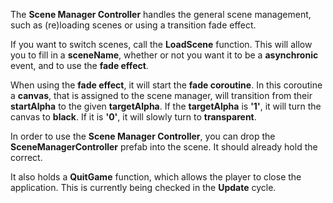 The **Scene Manager Controller** handles the general scene management, such as (re)loading scenes or using a transition fade effect.

If you want to switch scenes, call the **LoadScene** function. This will allow you to fill in a **sceneName**, whether or not you want it to be a **asynchronic** event, and to use the **fade effect**.

When using the **fade effect**, it will start the **fade coroutine**. In this coroutine a **canvas**, that is assigned to the scene manager, will transition from their **startAlpha** to the given **targetAlpha**. If the **targetAlpha** is **'1'**, it will turn the canvas to **black**. If it is **'0'**, it will slowly turn to **transparent**.

In order to use the **Scene Manager Controller**, you can drop the **SceneManagerController** prefab into the scene. It should already hold the correct.

It also holds a **QuitGame** function, which allows the player to close the application. This is currently being checked in the **Update** cycle.